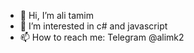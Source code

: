 - 👋 Hi, I’m ali tamim
- 👀 I’m interested in c# and javascript
- 📫 How to reach me: Telegram @alimk2

<!---
ali-tamim/ali-tamim is a ✨ special ✨ repository because its `README.md` (this file) appears on your GitHub profile.
You can click the Preview link to take a look at your changes.
--->
